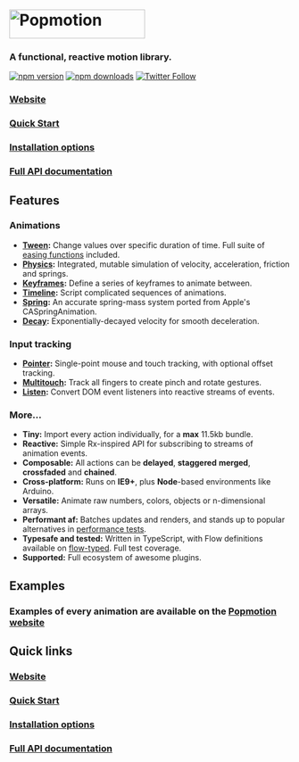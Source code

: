 # <a href="https://popmotion.io"><img src="https://cloud.githubusercontent.com/assets/7850794/21642571/1910a15e-d27b-11e6-84c7-19e88e207c14.png" height="52" width="243" alt="Popmotion" /></a>

### A **functional**, **reactive** motion library.

[![npm version](https://img.shields.io/npm/v/popmotion.svg?style=flat-square)](https://www.npmjs.com/package/popmotion)
[![npm downloads](https://img.shields.io/npm/dm/popmotion.svg?style=flat-square)](https://www.npmjs.com/package/popmotion)
[![Twitter Follow](https://img.shields.io/twitter/follow/espadrine.svg?style=social&label=Follow)](http://twitter.com/popmotionjs)

### [Website](https://popmotion.io/)
### [Quick Start](https://popmotion.io/learn/get-started)
### [Installation options](https://popmotion.io/learn/install)
### [Full API documentation](https://popmotion.io/api)

## Features

### Animations

- **[Tween](https://popmotion.io/api/tween):** Change values over specific duration of time. Full suite of [easing functions](https://popmotion.io/api/easing) included.
- **[Physics](https://popmotion.io/api/physics):** Integrated, mutable simulation of velocity, acceleration, friction and springs.
- **[Keyframes](https://popmotion.io/api/keyframes):** Define a series of keyframes to animate between.
- **[Timeline](https://popmotion.io/api/timeline):** Script complicated sequences of animations.
- **[Spring](https://popmotion.io/api/spring):** An accurate spring-mass system ported from Apple's CASpringAnimation.
- **[Decay](https://popmotion.io/api/decay):** Exponentially-decayed velocity for smooth deceleration.

### Input tracking

- **[Pointer](https://popmotion.io/api/pointer):** Single-point mouse and touch tracking, with optional offset tracking.
- **[Multitouch](https://popmotion.io/api/touch):** Track all fingers to create pinch and rotate gestures.
- **[Listen](https://popmotion.io/api/listen):** Convert DOM event listeners into reactive streams of events.

### More...

- **Tiny:** Import every action individually, for a **max** 11.5kb bundle.
- **Reactive:** Simple Rx-inspired API for subscribing to streams of animation events.
- **Composable:** All actions can be **delayed**, **staggered** **merged**, **crossfaded** and **chained**.
- **Cross-platform:** Runs on **IE9+**, plus **Node**-based environments like Arduino.
- **Versatile:** Animate raw numbers, colors, objects or n-dimensional arrays.
- **Performant af:** Batches updates and renders, and stands up to popular alternatives in [performance tests](http://codepen.io/popmotion/pen/zNYXmR).
- **Typesafe and tested:** Written in TypeScript, with Flow definitions available on [flow-typed](https://github.com/flowtype/flow-typed). Full test coverage.
- **Supported:** Full ecosystem of awesome plugins.

## Examples

### Examples of every animation are available on the [Popmotion website](https://popmotion.io/)

## Quick links

### [Website](https://popmotion.io/)
### [Quick Start](https://popmotion.io/learn/get-started)
### [Installation options](https://popmotion.io/learn/install)
### [Full API documentation](https://popmotion.io/api)
